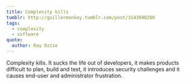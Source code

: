 ```yaml
---
title: Complexity kills
tumblr: http://guillermonkey.tumblr.com/post/3143898280
tags:
  - complexity
  - software
quote:
  author: Ray Ozzie
---
```


Complexity kills. It sucks the life out of developers, it makes products difficult to plan, build and test, it introduces security challenges and it causes end-user and administrator frustration.
